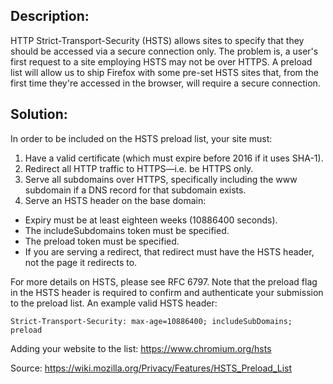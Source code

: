 ## Description:

HTTP Strict-Transport-Security (HSTS) allows sites to specify that they should be accessed
via a secure connection only. The problem is, a user's first request to a site employing
HSTS may not be over HTTPS. A preload list will allow us to ship Firefox with some
pre-set HSTS sites that, from the first time they're accessed in the browser, will require
a secure connection.

## Solution:

In order to be included on the HSTS preload list, your site must:

1. Have a valid certificate (which must expire before 2016 if it uses SHA-1).
2. Redirect all HTTP traffic to HTTPS—i.e. be HTTPS only.
3. Serve all subdomains over HTTPS, specifically including the www subdomain if a DNS
record for that subdomain exists.
4. Serve an HSTS header on the base domain:
* Expiry must be at least eighteen weeks (10886400 seconds).
* The includeSubdomains token must be specified.
* The preload token must be specified.
* If you are serving a redirect, that redirect must have the HSTS header, not the page it
  redirects to.

For more details on HSTS, please see RFC 6797. Note that the preload flag in the HSTS
header is required to confirm and authenticate your submission to the preload list.
An example valid HSTS header:

    Strict-Transport-Security: max-age=10886400; includeSubDomains; preload

Adding your website to the list:
https://www.chromium.org/hsts     


Source:
https://wiki.mozilla.org/Privacy/Features/HSTS_Preload_List
